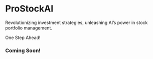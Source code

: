 # ProStockAI
Revolutionizing investment strategies, unleashing AI’s power in stock portfolio management.

One Step Ahead!
### Coming Soon!
